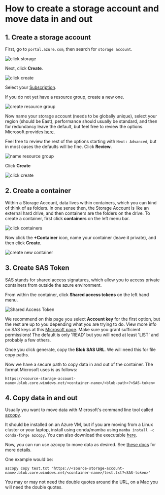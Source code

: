 # How to create a storage account and move data in and out

## 1. Create a storage account

First, go to `portal.azure.com`, then search for `storage account`. 

  ![click storage](/docs/images/1_click_storage.png)

Next, click **Create**.

  ![click create](/docs/images/2_click_create.png)

Select your [Subscription](https://learn.microsoft.com/en-us/training/modules/create-an-azure-account/4-multiple-subscriptions).

If you do not yet have a resource group, create a new one.

  ![create resource group](/docs/images/3_resource_group.png)

Now name your storage account (needs to be globally unique), select your region (should be East), performance should usually be standard, and then for redundancy leave the default, but feel free to review the options Microsoft provides [here](https://learn.microsoft.com/en-us/azure/storage/common/storage-redundancy).

Feel free to review the rest of the options starting with `Next: Advanced`, but in most cases the defaults will be fine. Click **Review**.

  ![name resource group](/docs/images/4_name_resource_group.png)

Click **Create**

  ![click create](/docs/images/5_click_create.png)


## 2. Create a container

Within a Storage Account, data lives within containers, which you can kind of think of as folders. In one sense then, the Storage Account is like an external hard drive, and then containers are the folders on the drive.
To create a container, first click **containers** on the left menu bar. 

  ![click containers](/docs/images/6_click_containers.png)

Now click the **+Container** icon, name your container (leave it private), and then click **Create**.

  ![create new container](/docs/images/7_create_new_container.png)

## 3. Create SAS Token

SAS stands for shared access signatures, which allow you to access private containers from outside the azure environment. 

From within the container, click **Shared access tokens** on the left hand menu. 

  ![Shared Access Token](/docs/images/8_SAS.png)

We recommend on this page you select **Account key** for the first option, but the rest are up to you depending what you are trying to do. View more info on SAS keys at this [Microsoft page](https://learn.microsoft.com/en-us/rest/api/storageservices/delegate-access-with-shared-access-signature). Make sure you grant sufficient permissions! The default is only 'READ' but you will need at least 'LIST' and probably a few others.

Once you click generate, copy the **Blob SAS URL**. We will need this for file copy paths.

Now we have a secure path to copy data in and out of the container. The format Microsoft uses is as follows: 

`https://<source-storage-account-name>.blob.core.windows.net/<container-name>/<blob-path>?<SAS-token>`

## 4. Copy data in and out

Usually you want to move data with Microsoft's command line tool called [azcopy](https://learn.microsoft.com/en-us/azure/storage/common/storage-use-azcopy-v10).

It should be installed on an Azure VM, but if you are moving from a Linux cluster or your laptop, install using conda/mamba using `mamba install -c conda-forge azcopy`. You can also download the executable [here](https://learn.microsoft.com/en-us/azure/storage/common/storage-use-azcopy-v10#download-azcopy).

Now, you can run use azcopy to move data as desired. See [these docs](https://learn.microsoft.com/en-us/azure/azure-resource-manager/management/azure-subscription-service-limits) for more details.

One example would be: 

`azcopy copy test.txt "https://<source-storage-account-name>.blob.core.windows.net/<container-name>/test.txt?<SAS-token>"`

You may or may not need the double quotes around the URL, on a Mac you will need the double quotes. 






